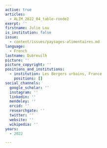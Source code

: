 ```yaml
---
active: true
articles:
  - ALIM_2022_04_table-ronde2
exerpt: ''
firstname: Julie Lou
is_institution: false
issue:
  - content/issues/paysages-alimentaires.md
language:
  - French
lastname: Dubreuilh
picture: ''
picture_copyright: ''
positions_and_institutions:
  - institution: Les Bergers urbains, France
    positions: []
social_channels:
  google_scholar: ''
  instagram: ''
  linkedin: ''
  mendeley: ''
  orcid: ''
  researchgate: ''
  twitter: ''
  website: ''
  wikipedia: ''
years:
  - 2022

---
```

